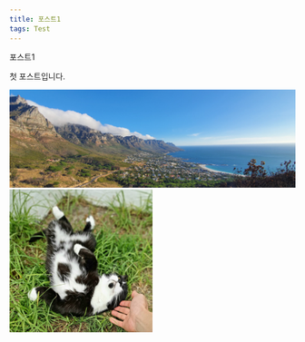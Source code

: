 ```yaml
---
title: 포스트1
tags: Test
---
```


포스트1

첫 포스트입니다.

<!--
![이미지 이름](이미지 URL)
<img src="/assets/images/8.png" width="90%" height="90%" title="제목" alt="아무거나"/>
-->

![mountain](/assets/images/cover3.jpg)
<img src="/assets/images/author-logo.jpg" width="50%" height="50%" title="제목" alt="아무거나"/>
